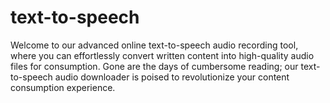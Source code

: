 # text-to-speech
Welcome to our advanced online text-to-speech audio recording tool, where you can effortlessly convert written content into high-quality audio files for consumption.  Gone are the days of cumbersome reading; our text-to-speech audio downloader is poised to revolutionize your content consumption experience.
